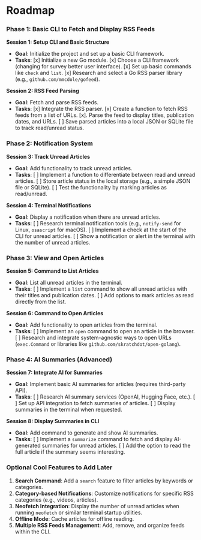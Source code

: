 # Roadmap

### **Phase 1: Basic CLI to Fetch and Display RSS Feeds**

**Session 1: Setup CLI and Basic Structure**

- **Goal**: Initialize the project and set up a basic CLI framework.
- **Tasks**:
  [x] Initialize a new Go module.
  [x] Choose a CLI framework (changing for survey better user interface).
  [x] Set up basic commands like `check` and `list`.
  [x] Research and select a Go RSS parser library (e.g., `github.com/mmcdole/gofeed`).

**Session 2: RSS Feed Parsing**

- **Goal**: Fetch and parse RSS feeds.
- **Tasks**:
  [x] Integrate the RSS parser.
  [x] Create a function to fetch RSS feeds from a list of URLs.
  [x]. Parse the feed to display titles, publication dates, and URLs.
  [ ] Save parsed articles into a local JSON or SQLite file to track read/unread status.

### **Phase 2: Notification System**

**Session 3: Track Unread Articles**

- **Goal**: Add functionality to track unread articles.
- **Tasks**:
  [ ] Implement a function to differentiate between read and unread articles.
  [ ] Store article status in the local storage (e.g., a simple JSON file or SQLite).
  [ ] Test the functionality by marking articles as read/unread.

**Session 4: Terminal Notifications**

- **Goal**: Display a notification when there are unread articles.
- **Tasks**:
  [ ] Research terminal notification tools (e.g., `notify-send` for Linux, `osascript` for macOS).
  [ ] Implement a check at the start of the CLI for unread articles.
  [ ] Show a notification or alert in the terminal with the number of unread articles.

### **Phase 3: View and Open Articles**

**Session 5: Command to List Articles**

- **Goal**: List all unread articles in the terminal.
- **Tasks**:
  [ ] Implement a `list` command to show all unread articles with their titles and publication dates.
  [ ] Add options to mark articles as read directly from the list.

**Session 6: Command to Open Articles**

- **Goal**: Add functionality to open articles from the terminal.
- **Tasks**:
  [ ] Implement an `open` command to open an article in the browser.
  [ ] Research and integrate system-agnostic ways to open URLs (`exec.Command` or libraries like `github.com/skratchdot/open-golang`).

### **Phase 4: AI Summaries (Advanced)**

**Session 7: Integrate AI for Summaries**

- **Goal**: Implement basic AI summaries for articles (requires third-party API).
- **Tasks**:
  [ ] Research AI summary services (OpenAI, Hugging Face, etc.).
  [ ] Set up API integration to fetch summaries of articles.
  [ ] Display summaries in the terminal when requested.

**Session 8: Display Summaries in CLI**

- **Goal**: Add command to generate and show AI summaries.
- **Tasks**:
  [ ] Implement a `summarize` command to fetch and display AI-generated summaries for unread articles.
  [ ] Add the option to read the full article if the summary seems interesting.

### **Optional Cool Features to Add Later**

1. **Search Command**: Add a `search` feature to filter articles by keywords or categories.
2. **Category-based Notifications**: Customize notifications for specific RSS categories (e.g., videos, articles).
3. **Neofetch Integration**: Display the number of unread articles when running `neofetch` or similar terminal startup utilities.
4. **Offline Mode**: Cache articles for offline reading.
5. **Multiple RSS Feeds Management**: Add, remove, and organize feeds within the CLI.
